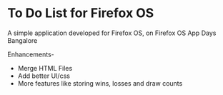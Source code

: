 # To Do List for Firefox OS

A simple application developed for Firefox OS, on Firefox OS App Days Bangalore

Enhancements-

- Merge HTML Files
- Add better UI/css
- More features like storing wins, losses and draw counts
